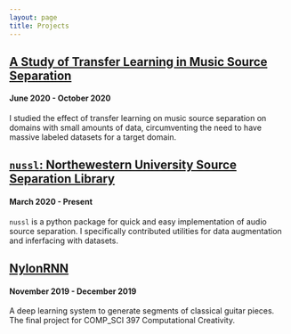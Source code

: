 ```yaml
---
layout: page
title: Projects
---
```


## [A Study of Transfer Learning in Music Source Separation](https://arxiv.org/abs/2010.12650)
#### June 2020 - October 2020
I studied the effect of transfer learning on music source separation on domains with small amounts of data, circumventing the need to have massive labeled datasets for a target domain. 

## [`nussl`: Northewestern University Source Separation Library](https://github.com/nussl/nussl)
#### March 2020 - Present
`nussl` is a python package for quick and easy implementation of audio source separation. I specifically contributed utilities for data augmentation and inferfacing with datasets. 

## [NylonRNN](../NylonRNN)
#### November 2019 - December 2019
A deep learning system to generate segments of classical guitar pieces. The final project for COMP_SCI 397 Computational Creativity.

